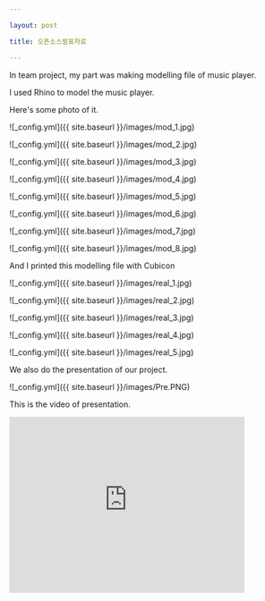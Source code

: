 ```yaml
---

layout: post

title: 오픈소스발표자료

---
```


In team project, my part was making modelling file of music player.

I used Rhino to model the music player.

Here's some photo of it.

![_config.yml]({{ site.baseurl }}/images/mod_1.jpg)

![_config.yml]({{ site.baseurl }}/images/mod_2.jpg)

![_config.yml]({{ site.baseurl }}/images/mod_3.jpg)

![_config.yml]({{ site.baseurl }}/images/mod_4.jpg)

![_config.yml]({{ site.baseurl }}/images/mod_5.jpg)

![_config.yml]({{ site.baseurl }}/images/mod_6.jpg)

![_config.yml]({{ site.baseurl }}/images/mod_7.jpg)

![_config.yml]({{ site.baseurl }}/images/mod_8.jpg)

And I printed this modelling file with Cubicon

![_config.yml]({{ site.baseurl }}/images/real_1.jpg)

![_config.yml]({{ site.baseurl }}/images/real_2.jpg)

![_config.yml]({{ site.baseurl }}/images/real_3.jpg)

![_config.yml]({{ site.baseurl }}/images/real_4.jpg)

![_config.yml]({{ site.baseurl }}/images/real_5.jpg)

We also do the presentation of our project.

![_config.yml]({{ site.baseurl }}/images/Pre.PNG)


This is the video of presentation.

<iframe width="420" height="315" src="https://www.youtube.com/watch?v=ZNx2bAD5YhE" frameborder="0" allowfullscreen></iframe>

